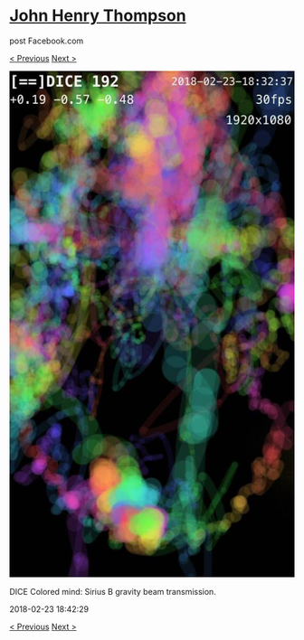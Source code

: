 # [John Henry Thompson](../README.md)
post Facebook.com

[< Previous](2018-02-23-1.md) [Next >](2018-02-23-3.md)

[![](../media/2018-02-23/Timeline-Photos-DICE-Colored-mind-Sirius-B-gravity-beam-transmis.jpg)](../README.md)

DICE Colored mind: Sirius B gravity beam transmission.

2018-02-23 18:42:29

[< Previous](2018-02-23-1.md) [Next >](2018-02-23-3.md)